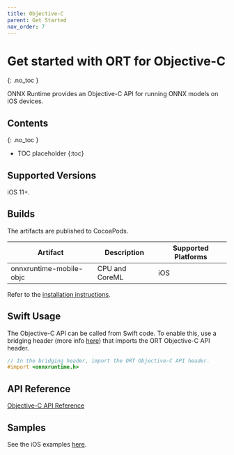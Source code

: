 ```yaml
---
title: Objective-C
parent: Get Started
nav_order: 7
---
```

# Get started with ORT for Objective-C
{: .no_toc }

ONNX Runtime provides an Objective-C API for running ONNX models on iOS devices.

## Contents
{: .no_toc }

* TOC placeholder
{:toc}

## Supported Versions

iOS 11+.

## Builds

The artifacts are published to CocoaPods.

| Artifact | Description | Supported Platforms |
|-|-|-|
| onnxruntime-mobile-objc | CPU and CoreML | iOS |

Refer to the [installation instructions](../install/index.md#install-on-ios).

## Swift Usage

The Objective-C API can be called from Swift code.
To enable this, use a bridging header (more info [here](https://developer.apple.com/documentation/swift/imported_c_and_objective-c_apis/importing_objective-c_into_swift)) that imports the ORT Objective-C API header.

```objectivec
// In the bridging header, import the ORT Objective-C API header.
#import <onnxruntime.h>
```

## API Reference

[Objective-C API Reference](../api/objectivec/index.html)

## Samples

See the iOS examples [here](https://github.com/microsoft/onnxruntime-inference-examples/tree/main/mobile).